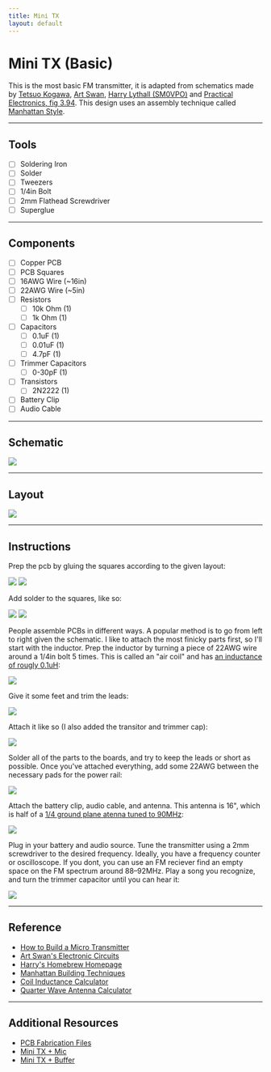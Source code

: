 ```yaml
---
title: Mini TX
layout: default
---
```



# Mini TX (Basic)

This is the most basic FM transmitter, it is adapted from schematics made by [Tetsuo Kogawa](https://anarchy.translocal.jp/radio/micro/howtotx.html), [Art Swan](https://www.angelfire.com/art2/artswan/), [Harry Lythall (SM0VPO)](http://sm0vpo.altervista.org/) and [Practical Electronics, fig 3.94](http://instrumentacion.qi.fcen.uba.ar/libro/Scherz.pdf). This design uses an assembly technique called [Manhattan Style](https://www.qrpme.com/docs/K7QO%20Manhattan.pdf).

---

## Tools
- [ ] Soldering Iron
- [ ] Solder
- [ ] Tweezers
- [ ] 1/4in Bolt
- [ ] 2mm Flathead Screwdriver
- [ ] Superglue

---

## Components
- [ ] Copper PCB
- [ ] PCB Squares
- [ ] 16AWG Wire (~16in)
- [ ] 22AWG Wire (~5in)
- [ ] Resistors
    - [ ] 10k Ohm (1)
    - [ ] 1k Ohm (1)
- [ ] Capacitors
    - [ ] 0.1uF (1)
    - [ ] 0.01uF (1)
    - [ ] 4.7pF (1)
- [ ] Trimmer Capacitors
    - [ ] 0-30pF (1)
- [ ] Transistors
    - [ ] 2N2222 (1)
- [ ] Battery Clip
- [ ] Audio Cable

---

## Schematic
![](/media/mini-tx-1/schematic_mini-tx-1.png)

---

## Layout
![](/media/mini-tx-1/layout_mini-tx-1.png)

---

## Instructions

Prep the pcb by gluing the squares according to the given layout:

![](/media/mini-tx-1/IMG_0609.JPG)
![](/media/mini-tx-1/IMG_0610.JPG)

Add solder to the squares, like so:

![](/media/mini-tx-1/IMG_0612.JPG)
![](/media/mini-tx-1/IMG_0615.JPG)

People assemble PCBs in different ways. A popular method is to go from left to right given the schematic. I like to attach the most finicky parts first, so I'll start with the inductor. Prep the inductor by turning a piece of 22AWG wire around a 1/4in bolt 5 times. This is called an "air coil" and has [an inductance of rougly 0.1uH](https://www.66pacific.com/calculators/coil-inductance-calculator.aspx):

![](/media/mini-tx-1/IMG_0613.JPG)

Give it some feet and trim the leads: 

![](/media/mini-tx-1/IMG_0614.JPG)

Attach it like so (I also added the transitor and trimmer cap):

![](/media/mini-tx-1/IMG_0617.JPG)

Solder all of the parts to the boards, and try to keep the leads or short as possible. Once you've attached everything, add some 22AWG between the necessary pads for the power rail:

![](/media/mini-tx-1/IMG_0619.JPG)

Attach the battery clip, audio cable, and antenna. This antenna is 16", which is half of a [1/4 ground plane atenna tuned to 90MHz](https://www.66pacific.com/calculators/quarter-wave-vertical-antenna-calculator.aspx):

![](/media/mini-tx-1/IMG_0621.JPG)

Plug in your battery and audio source. Tune the transmitter using a 2mm screwdriver to the desired frequency. Ideally, you have a frequency counter or oscilloscope. If you dont, you can use an FM reciever find an empty space on the FM spectrum around 88–92MHz. Play a song you recognize, and turn the trimmer capacitor until you can hear it:

![](/media/mini-tx-1/IMG_0623.JPG)

---

## Reference

- [How to Build a Micro Transmitter](https://anarchy.translocal.jp/radio/micro/howtotx.html)
- [Art Swan's Electronic Circuits](https://www.angelfire.com/art2/artswan/)
- [Harry's Homebrew Homepage](http://sm0vpo.altervista.org/)
- [Manhattan Building Techniques](https://www.qrpme.com/docs/K7QO%20Manhattan.pdf)
- [Coil Inductance Calculator](https://www.66pacific.com/calculators/coil-inductance-calculator.aspx)
- [Quarter Wave Antenna Calculator](https://www.66pacific.com/calculators/quarter-wave-vertical-antenna-calculator.aspx)

---

## Additional Resources

- [PCB Fabrication Files](/fab.html)
- [Mini TX + Mic](/mini-tx-2.html)
- [Mini TX + Buffer](/mini-tx-3.html)
